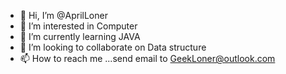 - 👋 Hi, I’m @AprilLoner
- 👀 I’m interested in Computer
- 🌱 I’m currently learning JAVA
- 💞️ I’m looking to collaborate on Data structure
- 📫 How to reach me ...send email to GeekLoner@outlook.com 

<!---
AprilLoner/AprilLoner is a ✨ special ✨ repository because its `README.md` (this file) appears on your GitHub profile.
You can click the Preview link to take a look at your changes.
--->
